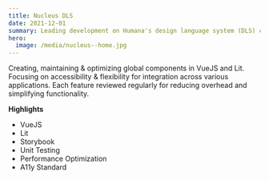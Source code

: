 ```yaml
---
title: Nucleus DLS
date: 2021-12-01
summary: Leading development on Humana's design language system (DLS) component library with VueJS & Lit.
hero:
  image: /media/nucleus--home.jpg
---
```


Creating, maintaining & optimizing global components in VueJS and Lit. Focusing on accessibility & flexibility for integration across various applications. Each feature reviewed regularly for reducing overhead and simplifying functionality.

**Highlights**

- VueJS
- Lit
- Storybook
- Unit Testing
- Performance Optimization
- A11y Standard